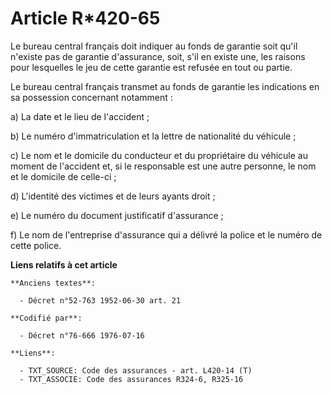 # Article R*420-65

Le bureau central français doit indiquer au fonds de garantie soit qu'il n'existe pas de garantie d'assurance, soit, s'il en
existe une, les raisons pour lesquelles le jeu de cette garantie est refusée en tout ou partie.

Le bureau central français transmet au fonds de garantie les indications en sa possession concernant notamment :

a) La date et le lieu de l'accident ;

b) Le numéro d'immatriculation et la lettre de nationalité du véhicule ;

c) Le nom et le domicile du conducteur et du propriétaire du véhicule au moment de l'accident et, si le responsable est une
autre personne, le nom et le domicile de celle-ci ;

d) L'identité des victimes et de leurs ayants droit ;

e) Le numéro du document justificatif d'assurance ;

f) Le nom de l'entreprise d'assurance qui a délivré la police et le numéro de cette police.

**Liens relatifs à cet article**

	**Anciens textes**:

	  - Décret n°52-763 1952-06-30 art. 21

	**Codifié par**:

	  - Décret n°76-666 1976-07-16

	**Liens**:

	  - TXT_SOURCE: Code des assurances - art. L420-14 (T)
	  - TXT_ASSOCIE: Code des assurances R324-6, R325-16
